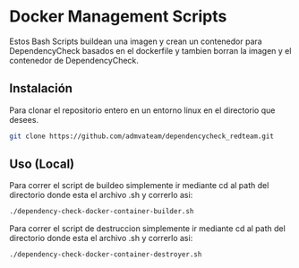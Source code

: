 # Docker Management Scripts

Estos Bash Scripts buildean una imagen y crean un contenedor para DependencyCheck basados en el dockerfile y tambien borran la imagen y el contenedor de DependencyCheck.

## Instalación 

Para clonar el repositorio entero en un entorno linux en el directorio que desees.

```bash
git clone https://github.com/admvateam/dependencycheck_redteam.git
```

## Uso (Local)

Para correr el script de buildeo simplemente ir mediante cd al path del directorio donde esta el archivo .sh y correrlo asi:

```bash
./dependency-check-docker-container-builder.sh
```

Para correr el script de destruccion simplemente ir mediante cd al path del directorio donde esta el archivo .sh y correrlo asi:

```bash
./dependency-check-docker-container-destroyer.sh
```
